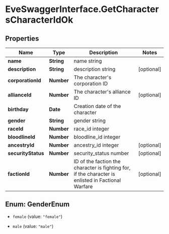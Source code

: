 # EveSwaggerInterface.GetCharactersCharacterIdOk

## Properties
Name | Type | Description | Notes
------------ | ------------- | ------------- | -------------
**name** | **String** | name string | 
**description** | **String** | description string | [optional] 
**corporationId** | **Number** | The character&#39;s corporation ID | 
**allianceId** | **Number** | The character&#39;s alliance ID | [optional] 
**birthday** | **Date** | Creation date of the character | 
**gender** | **String** | gender string | 
**raceId** | **Number** | race_id integer | 
**bloodlineId** | **Number** | bloodline_id integer | 
**ancestryId** | **Number** | ancestry_id integer | [optional] 
**securityStatus** | **Number** | security_status number | [optional] 
**factionId** | **Number** | ID of the faction the character is fighting for, if the character is enlisted in Factional Warfare | [optional] 


<a name="GenderEnum"></a>
## Enum: GenderEnum


* `female` (value: `"female"`)

* `male` (value: `"male"`)




